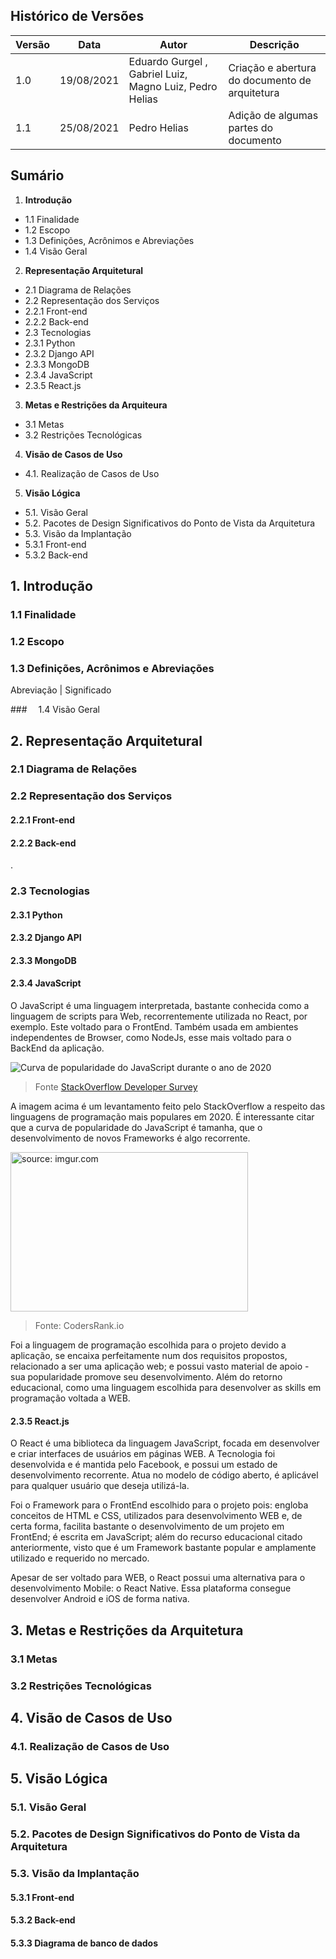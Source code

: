 ## Histórico de Versões
| Versão  |  Data  | Autor  |  Descrição  |
| ------------------- | ------------------- | ------------------- | ------------------- |
|  1.0 |  19/08/2021 | Eduardo Gurgel , Gabriel Luiz, Magno Luiz, Pedro Helias |  Criação e abertura do documento de arquitetura |
|  1.1 |  25/08/2021 | Pedro Helias |  Adição de algumas partes do documento |




## Sumário
1.  **Introdução**

- 1.1 Finalidade
- 1.2 Escopo
- 1.3 Definições, Acrônimos e Abreviações
- 1.4 Visão Geral 

2. **Representação Arquitetural**
- 2.1 Diagrama de Relações
- 2.2 Representação dos Serviços
- 2.2.1 Front-end
- 2.2.2 Back-end
- 2.3 Tecnologias
- 2.3.1 Python
- 2.3.2 Django API
- 2.3.3 MongoDB
- 2.3.4 JavaScript
- 2.3.5 React.js 

3. **Metas e Restrições da Arquiteura**
- 3.1 Metas
- 3.2 Restrições Tecnológicas 

4. **Visão de Casos de Uso**
- 4.1. Realização de Casos de Uso 

5. **Visão Lógica**
- 5.1. Visão Geral
- 5.2. Pacotes de Design Significativos do Ponto de Vista da Arquitetura
- 5.3. Visão da Implantação
- 5.3.1 Front-end
- 5.3.2 Back-end

## 1. Introdução

### 1.1 Finalidade

### 1.2 Escopo
 
### 1.3 Definições, Acrônimos e Abreviações

Abreviação | Significado


###  1.4 Visão Geral

## 2. Representação Arquitetural

###  2.1 Diagrama de Relações

###  2.2 Representação dos Serviços

#### 2.2.1 Front-end
 
#### 2.2.2 Back-end
 .

### 2.3 Tecnologias

 #### 2.3.1 Python


 #### 2.3.2 Django API
 

 #### 2.3.3 MongoDB

 #### 2.3.4 JavaScript

O JavaScript é uma linguagem interpretada, bastante conhecida como a linguagem de scripts para Web, recorrentemente utilizada no React, por exemplo. Este voltado para o FrontEnd. Também usada em ambientes independentes de Browser, como NodeJs, esse mais voltado para o BackEnd da aplicação. 

![Curva de popularidade do JavaScript durante o ano de 2020](https://cdn.buttercms.com/x1McFixQuaCNjsMbruUp)

> Fonte <a href="https://insights.stackoverflow.com/survey/2020#technology-programming-scripting-and-markup-languages"> StackOverflow Developer Survey </a>

A imagem acima é um levantamento feito pelo StackOverflow a respeito das linguagens de programação mais populares em 2020. É interessante citar que a curva de popularidade do JavaScript é tamanha, que o desenvolvimento de novos Frameworks é algo recorrente. 

<a href="https://imgur.com/929abGB"><img src="https://i.imgur.com/929abGB.png" title="source: imgur.com" width="380" height="255" /></a>
>Fonte: CodersRank.io

Foi a linguagem de programação escolhida para o projeto devido a aplicação, se encaixa perfeitamente num dos requisitos propostos, relacionado a ser uma aplicação web; e possui vasto material de apoio - sua popularidade promove seu desenvolvimento. Além do retorno educacional, como uma linguagem escolhida para desenvolver as skills em programação voltada a WEB. 
 
 #### 2.3.5 React.js
  
O React é uma biblioteca da linguagem JavaScript, focada em desenvolver e criar interfaces de usuários em páginas WEB. A Tecnologia foi desenvolvida e é mantida pelo Facebook, e possui um estado de desenvolvimento recorrente. Atua no modelo de código aberto, é aplicável para qualquer usuário que deseja utilizá-la. 

Foi o Framework para o FrontEnd escolhido para o projeto pois: engloba conceitos de HTML e CSS, utilizados para desenvolvimento WEB e, de certa forma, facilita bastante o desenvolvimento de um projeto em FrontEnd; é escrita em JavaScript; além do recurso educacional citado anteriormente, visto que é um Framework bastante popular e amplamente utilizado e requerido no mercado. 

Apesar de ser voltado para WEB, o React possui uma alternativa para o desenvolvimento Mobile: o React Native. Essa plataforma consegue desenvolver Android e iOS de forma nativa. 

  
## 3. Metas e Restrições da Arquitetura
### 3.1 Metas

### 3.2 Restrições Tecnológicas

## 4. Visão de Casos de Uso

### 4.1. Realização de Casos de Uso


## 5. Visão Lógica

###  5.1. Visão Geral


###  5.2. Pacotes de Design Significativos do Ponto de Vista da Arquitetura  
 
###  5.3. Visão da Implantação 
  ####  5.3.1 Front-end 
  ####  5.3.2 Back-end
  ####  5.3.3 Diagrama de banco de dados

